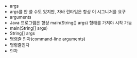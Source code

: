 ﻿- args
- args를 안 쓸 수도 있지만, 자바 런타임은 항상 이 시그니처를 요구
- arguments
- Java 프로그램은 항상 main(String[] args) 형태를 가져야 시작 가능
- main(String[] args)
- String[] args
- 명령줄 인자(command-line arguments)
- 명령줄인자
- 인자
